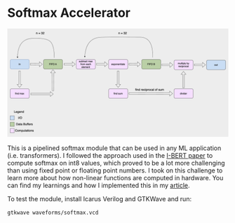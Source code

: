 # Softmax Accelerator

![Softmax Accelerator Diagram](images/softmax-diagram.png)

This is a pipelined softmax module that can be used in any ML application (i.e. transformers). I followed the approach used in the [I-BERT paper](https://arxiv.org/abs/2101.01321) to compute softmax on int8 values, which proved to be a lot more challenging than using fixed point or floating point numbers. I took on this challenge to learn more about how non-linear functions are computed in hardware. You can find my learnings and how I implemented this in my [article](https://decompose.substack.com/p/decomposing-softmax-for-hardware).

To test the module, install Icarus Verilog and GTKWave and run:

```
gtkwave waveforms/softmax.vcd
```
